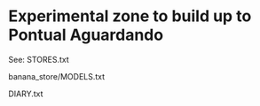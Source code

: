 Experimental zone to build up to Pontual Aguardando
===================================================

See: STORES.txt

banana_store/MODELS.txt

DIARY.txt

